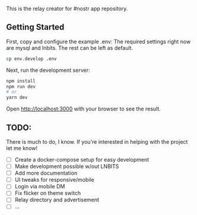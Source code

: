 This is the relay creator for #nostr app repository.

## Getting Started

First, copy and configure the example .env:
The required settings right now are mysql and lnbits.
The rest can be left as default.

```bash
cp env.develop .env
```

Next, run the development server:

```bash
npm install
npm run dev
# or
yarn dev
```

Open [http://localhost:3000](http://localhost:3000) with your browser to see the result.

## TODO:
There is much to do, I know.  If you're interested in helping with the project let me know!

- [ ] Create a docker-compose setup for easy development
- [ ] Make development possible w/out LNBITS
- [ ] Add more documentation
- [ ] UI tweaks for responsive/mobile
- [ ] Login via mobile DM
- [ ] Fix flicker on theme switch
- [ ] Relay directory and advertisement
- [ ] ...
